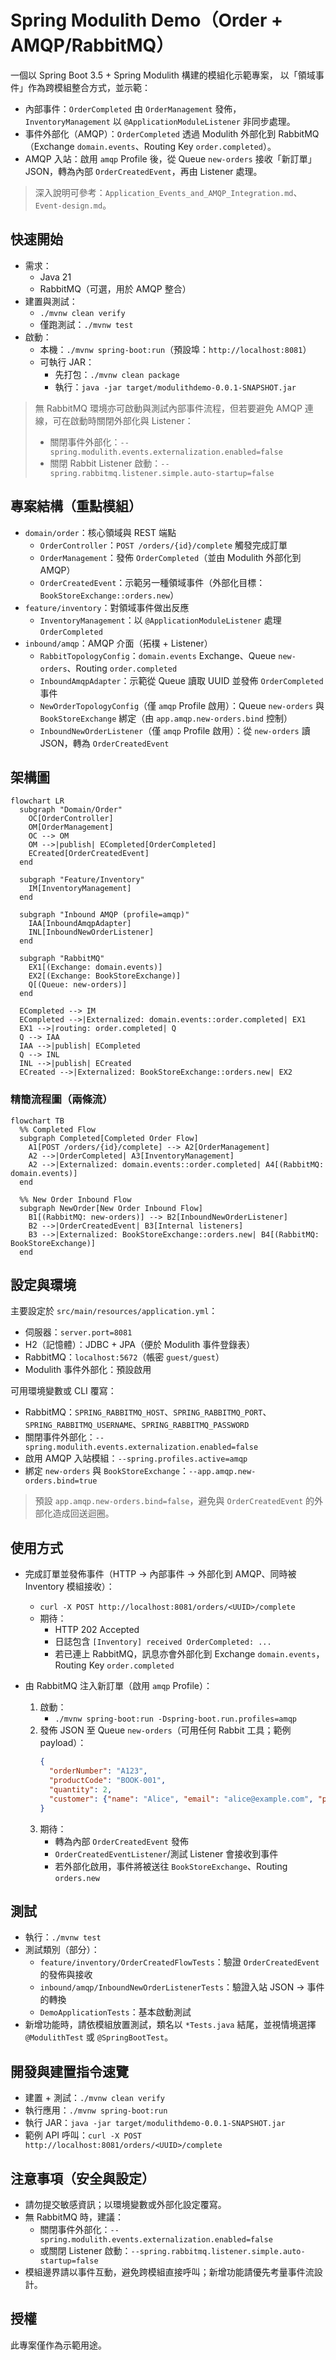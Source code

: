 # Spring Modulith Demo（Order + AMQP/RabbitMQ）

一個以 Spring Boot 3.5 + Spring Modulith 構建的模組化示範專案，
以「領域事件」作為跨模組整合方式，並示範：
- 內部事件：`OrderCompleted` 由 `OrderManagement` 發佈，`InventoryManagement` 以 `@ApplicationModuleListener` 非同步處理。
- 事件外部化（AMQP）：`OrderCompleted` 透過 Modulith 外部化到 RabbitMQ（Exchange `domain.events`、Routing Key `order.completed`）。
- AMQP 入站：啟用 `amqp` Profile 後，從 Queue `new-orders` 接收「新訂單」JSON，轉為內部 `OrderCreatedEvent`，再由 Listener 處理。

> 深入說明可參考：`Application_Events_and_AMQP_Integration.md`、`Event-design.md`。


## 快速開始

- 需求：
  - Java 21
  - RabbitMQ（可選，用於 AMQP 整合）
- 建置與測試：
  - `./mvnw clean verify`
  - 僅跑測試：`./mvnw test`
- 啟動：
  - 本機：`./mvnw spring-boot:run`（預設埠：`http://localhost:8081`）
  - 可執行 JAR：
    - 先打包：`./mvnw clean package`
    - 執行：`java -jar target/modulithdemo-0.0.1-SNAPSHOT.jar`

> 無 RabbitMQ 環境亦可啟動與測試內部事件流程，但若要避免 AMQP 連線，可在啟動時關閉外部化與 Listener：
>
> - 關閉事件外部化：`--spring.modulith.events.externalization.enabled=false`
> - 關閉 Rabbit Listener 啟動：`--spring.rabbitmq.listener.simple.auto-startup=false`


## 專案結構（重點模組）

- `domain/order`：核心領域與 REST 端點
  - `OrderController`：`POST /orders/{id}/complete` 觸發完成訂單
  - `OrderManagement`：發佈 `OrderCompleted`（並由 Modulith 外部化到 AMQP）
  - `OrderCreatedEvent`：示範另一種領域事件（外部化目標：`BookStoreExchange::orders.new`）
- `feature/inventory`：對領域事件做出反應
  - `InventoryManagement`：以 `@ApplicationModuleListener` 處理 `OrderCompleted`
- `inbound/amqp`：AMQP 介面（拓樸 + Listener）
  - `RabbitTopologyConfig`：`domain.events` Exchange、Queue `new-orders`、Routing `order.completed`
  - `InboundAmqpAdapter`：示範從 Queue 讀取 UUID 並發佈 `OrderCompleted` 事件
  - `NewOrderTopologyConfig`（僅 `amqp` Profile 啟用）：Queue `new-orders` 與 `BookStoreExchange` 綁定（由 `app.amqp.new-orders.bind` 控制）
  - `InboundNewOrderListener`（僅 `amqp` Profile 啟用）：從 `new-orders` 讀 JSON，轉為 `OrderCreatedEvent`

## 架構圖

```mermaid
flowchart LR
  subgraph "Domain/Order"
    OC[OrderController]
    OM[OrderManagement]
    OC --> OM
    OM -->|publish| ECompleted[OrderCompleted]
    ECreated[OrderCreatedEvent]
  end

  subgraph "Feature/Inventory"
    IM[InventoryManagement]
  end

  subgraph "Inbound AMQP (profile=amqp)"
    IAA[InboundAmqpAdapter]
    INL[InboundNewOrderListener]
  end

  subgraph "RabbitMQ"
    EX1[(Exchange: domain.events)]
    EX2[(Exchange: BookStoreExchange)]
    Q[(Queue: new-orders)]
  end

  ECompleted --> IM
  ECompleted -->|Externalized: domain.events::order.completed| EX1
  EX1 -->|routing: order.completed| Q
  Q --> IAA
  IAA -->|publish| ECompleted
  Q --> INL
  INL -->|publish| ECreated
  ECreated -->|Externalized: BookStoreExchange::orders.new| EX2
```

### 精簡流程圖（兩條流）

```mermaid
flowchart TB
  %% Completed Flow
  subgraph Completed[Completed Order Flow]
    A1[POST /orders/{id}/complete] --> A2[OrderManagement]
    A2 -->|OrderCompleted| A3[InventoryManagement]
    A2 -->|Externalized: domain.events::order.completed| A4[(RabbitMQ: domain.events)]
  end

  %% New Order Inbound Flow
  subgraph NewOrder[New Order Inbound Flow]
    B1[(RabbitMQ: new-orders)] --> B2[InboundNewOrderListener]
    B2 -->|OrderCreatedEvent| B3[Internal listeners]
    B3 -->|Externalized: BookStoreExchange::orders.new| B4[(RabbitMQ: BookStoreExchange)]
  end
```


## 設定與環境

主要設定於 `src/main/resources/application.yml`：
- 伺服器：`server.port=8081`
- H2（記憶體）：JDBC + JPA（便於 Modulith 事件登錄表）
- RabbitMQ：`localhost:5672`（帳密 `guest/guest`）
- Modulith 事件外部化：預設啟用

可用環境變數或 CLI 覆寫：
- RabbitMQ：`SPRING_RABBITMQ_HOST`、`SPRING_RABBITMQ_PORT`、`SPRING_RABBITMQ_USERNAME`、`SPRING_RABBITMQ_PASSWORD`
- 關閉事件外部化：`--spring.modulith.events.externalization.enabled=false`
- 啟用 AMQP 入站模組：`--spring.profiles.active=amqp`
- 綁定 `new-orders` 與 `BookStoreExchange`：`--app.amqp.new-orders.bind=true`

> 預設 `app.amqp.new-orders.bind=false`，避免與 `OrderCreatedEvent` 的外部化造成回送迴圈。


## 使用方式

- 完成訂單並發佈事件（HTTP → 內部事件 → 外部化到 AMQP、同時被 Inventory 模組接收）：
  - `curl -X POST http://localhost:8081/orders/<UUID>/complete`
  - 期待：
    - HTTP 202 Accepted
    - 日誌包含 `[Inventory] received OrderCompleted: ...`
    - 若已連上 RabbitMQ，訊息亦會外部化到 Exchange `domain.events`，Routing Key `order.completed`

- 由 RabbitMQ 注入新訂單（啟用 `amqp` Profile）：
  1) 啟動：
     - `./mvnw spring-boot:run -Dspring-boot.run.profiles=amqp`
  2) 發佈 JSON 至 Queue `new-orders`（可用任何 Rabbit 工具；範例 payload）：
     ```json
     {
       "orderNumber": "A123",
       "productCode": "BOOK-001",
       "quantity": 2,
       "customer": {"name": "Alice", "email": "alice@example.com", "phone": "123"}
     }
     ```
  3) 期待：
     - 轉為內部 `OrderCreatedEvent` 發佈
     - `OrderCreatedEventListener`/測試 Listener 會接收到事件
     - 若外部化啟用，事件將被送往 `BookStoreExchange`、Routing `orders.new`


## 測試

- 執行：`./mvnw test`
- 測試類別（部分）：
  - `feature/inventory/OrderCreatedFlowTests`：驗證 `OrderCreatedEvent` 的發佈與接收
  - `inbound/amqp/InboundNewOrderListenerTests`：驗證入站 JSON → 事件的轉換
  - `DemoApplicationTests`：基本啟動測試
- 新增功能時，請依模組放置測試，類名以 `*Tests.java` 結尾，並視情境選擇 `@ModulithTest` 或 `@SpringBootTest`。


## 開發與建置指令速覽

- 建置 + 測試：`./mvnw clean verify`
- 執行應用：`./mvnw spring-boot:run`
- 執行 JAR：`java -jar target/modulithdemo-0.0.1-SNAPSHOT.jar`
- 範例 API 呼叫：`curl -X POST http://localhost:8081/orders/<UUID>/complete`


## 注意事項（安全與設定）

- 請勿提交敏感資訊；以環境變數或外部化設定覆寫。
- 無 RabbitMQ 時，建議：
  - 關閉事件外部化：`--spring.modulith.events.externalization.enabled=false`
  - 或關閉 Listener 啟動：`--spring.rabbitmq.listener.simple.auto-startup=false`
- 模組邊界請以事件互動，避免跨模組直接呼叫；新增功能請優先考量事件流設計。


## 授權

此專案僅作為示範用途。
